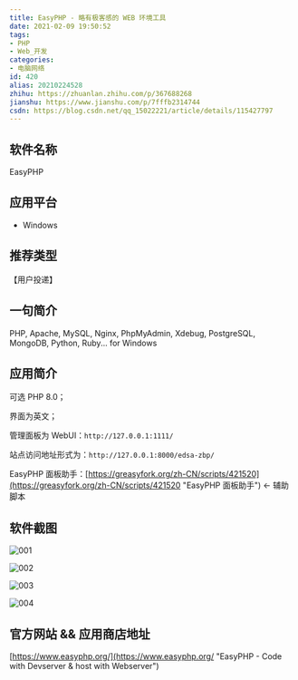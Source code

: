 ```yaml
---
title: EasyPHP - 略有极客感的 WEB 环境工具
date: 2021-02-09 19:50:52
tags:
- PHP
- Web_开发
categories:
- 电脑网络
id: 420
alias: 20210224528
zhihu: https://zhuanlan.zhihu.com/p/367688268
jianshu: https://www.jianshu.com/p/7fffb2314744
csdn: https://blog.csdn.net/qq_15022221/article/details/115427797
---
```


## 软件名称

EasyPHP


## 应用平台

* Windows


## 推荐类型

【用户投递】


## 一句简介

PHP, Apache, MySQL, Nginx, PhpMyAdmin, Xdebug, PostgreSQL,
MongoDB, Python, Ruby... for Windows

<!--more-->

## 应用简介

可选 PHP 8.0；

界面为英文；

管理面板为 WebUI：`http://127.0.0.1:1111/`

站点访问地址形式为：`http://127.0.0.1:8000/edsa-zbp/`

EasyPHP 面板助手：[https://greasyfork.org/zh-CN/scripts/421520](https://greasyfork.org/zh-CN/scripts/421520 "EasyPHP 面板助手") ← 辅助脚本


## 软件截图

![001](https://i.loli.net/2021/04/04/fcGvT6t4J1SIdjW.png "001")

![002](https://i.loli.net/2021/02/10/RIg8CZLNxMPUz5s.png "002")

![003](https://i.loli.net/2021/02/10/NXgICx2kqAmrMBl.png "003")

![004](https://i.loli.net/2021/02/10/y4hCNoxX2ISDeZA.png "004")


## 官方网站 && 应用商店地址

[https://www.easyphp.org/](https://www.easyphp.org/ "EasyPHP - Code with Devserver & host with Webserver")
